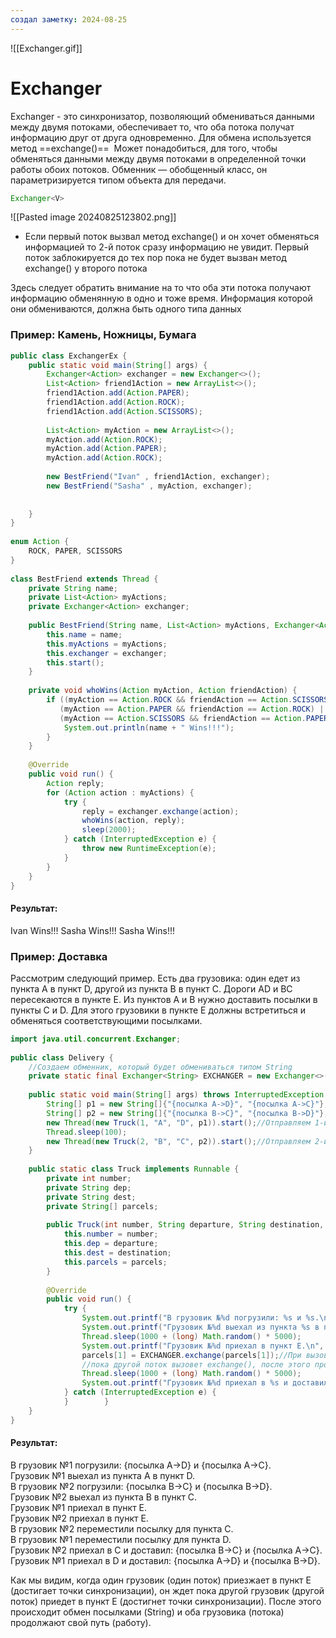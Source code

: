 ```yaml
---
создал заметку: 2024-08-25
---
```

![[Exchanger.gif]]

# Exchanger

Exchanger - это синхронизатор, позволяющий
обмениваться данными между двумя потоками,
обеспечивает то, что оба потока получат информацию
друг от друга одновременно. Для обмена используется метод ==exchange()==  Может понадобиться, для того, чтобы обменяться данными между двумя потоками в определенной точки работы обоих потоков. Обменник — обобщенный класс, он параметризируется типом объекта для передачи.

```java
Exchanger<V>
```

![[Pasted image 20240825123802.png]]

- Если первый поток вызвал метод exchange() и он хочет обменяться информацией
то 2-й поток сразу информацию не увидит. Первый поток заблокируется до тех пор
пока не будет вызван метод exchange() у второго потока


Здесь следует обратить внимание на то что оба эти потока получают информацию обменянную в одно и тоже время. Информация которой они обмениваются, должна быть одного типа данных  

### Пример: Камень, Ножницы, Бумага

```java
public class ExchangerEx {  
    public static void main(String[] args) {  
        Exchanger<Action> exchanger = new Exchanger<>();  
        List<Action> friend1Action = new ArrayList<>();  
        friend1Action.add(Action.PAPER);  
        friend1Action.add(Action.ROCK);  
        friend1Action.add(Action.SCISSORS);  
  
        List<Action> myAction = new ArrayList<>();  
        myAction.add(Action.ROCK);  
        myAction.add(Action.PAPER);  
        myAction.add(Action.ROCK);  
  
        new BestFriend("Ivan" , friend1Action, exchanger);  
        new BestFriend("Sasha" , myAction, exchanger);  
  
  
    }  
}  
  
enum Action {  
    ROCK, PAPER, SCISSORS  
}  
  
class BestFriend extends Thread {  
    private String name;  
    private List<Action> myActions;  
    private Exchanger<Action> exchanger;  
  
    public BestFriend(String name, List<Action> myActions, Exchanger<Action> exchanger) {  
        this.name = name;  
        this.myActions = myActions;  
        this.exchanger = exchanger;  
        this.start();  
    }  
  
    private void whoWins(Action myAction, Action friendAction) {  
        if ((myAction == Action.ROCK && friendAction == Action.SCISSORS) ||  
           (myAction == Action.PAPER && friendAction == Action.ROCK) ||  
           (myAction == Action.SCISSORS && friendAction == Action.PAPER)) {  
            System.out.println(name + " Wins!!!");  
        }  
    }  
  
    @Override  
    public void run() {  
        Action reply;  
        for (Action action : myActions) {  
            try {  
                reply = exchanger.exchange(action);  
                whoWins(action, reply);  
                sleep(2000);  
            } catch (InterruptedException e) {  
                throw new RuntimeException(e);  
            }  
        }  
    }  
}
```
#### Результат: 
Ivan Wins!!!
Sasha Wins!!!
Sasha Wins!!!



### Пример: Доставка 
Рассмотрим следующий пример. Есть два грузовика: один едет из пункта A в пункт D, другой из пункта B в пункт С. Дороги AD и BC пересекаются в пункте E. Из пунктов A и B нужно доставить посылки в пункты C и D. Для этого грузовики в пункте E должны встретиться и обменяться соответствующими посылками.

```java
import java.util.concurrent.Exchanger;  
  
public class Delivery {  
    //Создаем обменник, который будет обмениваться типом String  
    private static final Exchanger<String> EXCHANGER = new Exchanger<>();  
  
    public static void main(String[] args) throws InterruptedException {  
        String[] p1 = new String[]{"{посылка A->D}", "{посылка A->C}"};//Формируем груз для 1-го грузовика  
        String[] p2 = new String[]{"{посылка B->C}", "{посылка B->D}"};//Формируем груз для 2-го грузовика  
        new Thread(new Truck(1, "A", "D", p1)).start();//Отправляем 1-й грузовик из А в D  
        Thread.sleep(100);  
        new Thread(new Truck(2, "B", "C", p2)).start();//Отправляем 2-й грузовик из В в С  
    }  
  
    public static class Truck implements Runnable {  
        private int number;  
        private String dep;  
        private String dest;  
        private String[] parcels;  
  
        public Truck(int number, String departure, String destination, String[] parcels) {  
            this.number = number;  
            this.dep = departure;  
            this.dest = destination;  
            this.parcels = parcels;  
        }  
  
        @Override  
        public void run() {  
            try {  
                System.out.printf("В грузовик №%d погрузили: %s и %s.\n", number, parcels[0], parcels[1]);  
                System.out.printf("Грузовик №%d выехал из пункта %s в пункт %s.\n", number, dep, dest);  
                Thread.sleep(1000 + (long) Math.random() * 5000);  
                System.out.printf("Грузовик №%d приехал в пункт Е.\n", number);  
                parcels[1] = EXCHANGER.exchange(parcels[1]);//При вызове exchange() поток блокируется и ждет  
                //пока другой поток вызовет exchange(), после этого произойдет обмен посылками                System.out.printf("В грузовик №%d переместили посылку для пункта %s.\n", number, dest);  
                Thread.sleep(1000 + (long) Math.random() * 5000);  
                System.out.printf("Грузовик №%d приехал в %s и доставил: %s и %s.\n", number, dest, parcels[0], parcels[1]);  
            } catch (InterruptedException e) {  
            }        }  
    }  
}
```

#### Результат: 

В грузовик №1 погрузили: {посылка A->D} и {посылка A->C}.  
Грузовик №1 выехал из пункта A в пункт D.  
В грузовик №2 погрузили: {посылка B->C} и {посылка B->D}.  
Грузовик №2 выехал из пункта B в пункт C.  
Грузовик №1 приехал в пункт Е.  
Грузовик №2 приехал в пункт Е.  
В грузовик №2 переместили посылку для пункта C.  
В грузовик №1 переместили посылку для пункта D.  
Грузовик №2 приехал в C и доставил: {посылка B->C} и {посылка A->C}.  
Грузовик №1 приехал в D и доставил: {посылка A->D} и {посылка B->D}.  

  
Как мы видим, когда один грузовик (один поток) приезжает в пункт Е (достигает точки синхронизации), он ждет пока другой грузовик (другой поток) приедет в пункт Е (достигнет точки синхронизации). После этого происходит обмен посылками (String) и оба грузовика (потока) продолжают свой путь (работу).